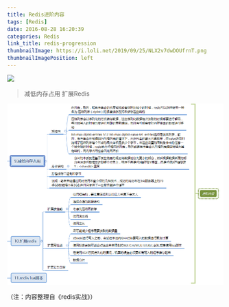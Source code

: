```yaml
---
title: Redis进阶内容
tags: [Redis]
date: 2016-08-28 16:20:39
categories: Redis
link_title: redis-progression
thumbnailImage: https://i.loli.net/2019/09/25/NLX2v7dwDOUfrnT.png
thumbnailImagePosition: left
---
```

<!-- toc -->
<!-- more -->
![](https://i.loli.net/2019/09/25/NLX2v7dwDOUfrnT.png)
> 减低内存占用 扩展Redis

![01](redis-progression/01.png)

（注：内容整理自《redis实战》）
